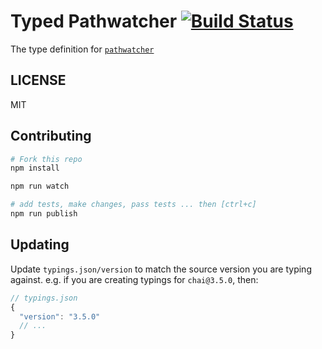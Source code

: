 # Typed Pathwatcher  [![Build Status](https://travis-ci.org/typed-typings/npm-pathwatcher.svg?branch=master)](https://travis-ci.org/typed-typings/npm-pathwatcher)


The type definition for [`pathwatcher`](https://github.com/atom/node-pathwatcher.git)

## LICENSE

MIT

## Contributing

```sh
# Fork this repo
npm install

npm run watch

# add tests, make changes, pass tests ... then [ctrl+c]
npm run publish
```

## Updating

Update `typings.json/version` to match the source version you are typing against.
e.g. if you are creating typings for `chai@3.5.0`, then:

```js
// typings.json
{
  "version": "3.5.0"
  // ...
}
```
